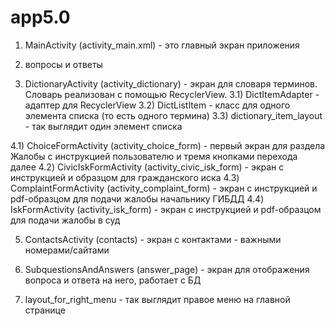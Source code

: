 # app5.0
1) MainActivity (activity_main.xml) - это главный экран приложения

2) вопросы и ответы

3) DictionaryActivity (activity_dictionary) - экран для словаря терминов. Словарь реализован с помощью RecyclerView.
3.1) DictItemAdapter - адаптер для RecyclerView
3.2) DictListItem - класс для одного элемента списка (то есть одного термина)
3.3) dictionary_item_layout - так выглядит один элемент списка

4.1) ChoiceFormActivity (activity_choice_form) - первый экран для раздела Жалобы с инструкцией пользователю и тремя кнопками перехода далее
4.2) CivicIskFormActivity (activity_civic_isk_form) - экран с инструкцией и образцом для гражданского иска
4.3) ComplaintFormActivity (activity_complaint_form) - экран с инструкцией и pdf-образцом для подачи жалобы начальнику ГИБДД
4.4) IskFormActivity (activity_isk_form) - экран с инструкцией и pdf-образцом для подачи жалобы в суд

5) ContactsActivity (contacts) - экран с контактами - важными номерами/сайтами

6) SubquestionsAndAnswers (answer_page) - экран для отображения вопроса и ответа на него, работает с БД

7) layout_for_right_menu - так выглядит правое меню на главной странице


